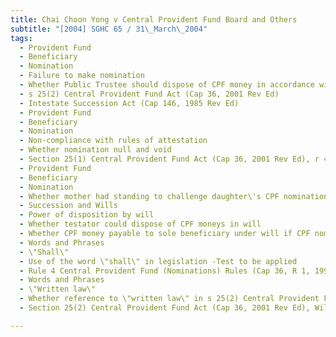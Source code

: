 ```yaml
---
title: Chai Choon Yong v Central Provident Fund Board and Others 
subtitle: "[2004] SGHC 65 / 31\_March\_2004"
tags:
  - Provident Fund
  - Beneficiary
  - Nomination
  - Failure to make nomination
  - Whether Public Trustee should dispose of CPF money in accordance with Intestate Succession Act or tesator\'s will
  - s 25(2) Central Provident Fund Act (Cap 36, 2001 Rev Ed)
  - Intestate Succession Act (Cap 146, 1985 Rev Ed)
  - Provident Fund
  - Beneficiary
  - Nomination
  - Non-compliance with rules of attestation
  - Whether nomination null and void
  - Section 25(1) Central Provident Fund Act (Cap 36, 2001 Rev Ed), r 4 Central Provident Fund (Nominations) Rules (Cap 36, R 1, 1998 Rev Ed)
  - Provident Fund
  - Beneficiary
  - Nomination
  - Whether mother had standing to challenge daughter\'s CPF nomination
  - Succession and Wills
  - Power of disposition by will
  - Whether testator could dispose of CPF moneys in will
  - Whether CPF money payable to sole beneficiary under will if CPF nomination invalid
  - Words and Phrases
  - \"Shall\"
  - Use of the word \"shall\" in legislation -Test to be applied
  - Rule 4 Central Provident Fund (Nominations) Rules (Cap 36, R 1, 1998 Rev Ed)
  - Words and Phrases
  - \"Written law\"
  - Whether reference to \"written law\" in s 25(2) Central Provident Fund Act (Cap 36) includes Wills Act (Cap 352)
  - Section 25(2) Central Provident Fund Act (Cap 36, 2001 Rev Ed), Wills Act (Cap 352, 1996 Rev Ed)

---
```


